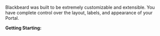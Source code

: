 Blackbeard was built to be extremely customizable and extensible. You have complete control over the layout, labels, and appearance of your Portal.

**Getting Starting:**

<ol id="content-nav-list">
</ol>